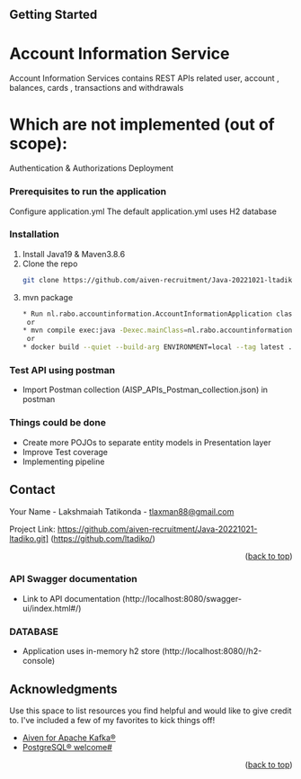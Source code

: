 <!-- GETTING STARTED -->
## Getting Started

# Account Information Service

Account Information Services contains REST APIs related user, account , balances, cards , transactions and withdrawals


# Which are not implemented (out of scope): 
Authentication & Authorizations
Deployment


### Prerequisites to run the application

Configure application.yml 
The default application.yml uses H2 database 

### Installation

1. Install Java19 & Maven3.8.6
2. Clone the repo
   ```sh
   git clone https://github.com/aiven-recruitment/Java-20221021-ltadiko.git
   ```
3. mvn package
   ```sh
   * Run nl.rabo.accountinformation.AccountInformationApplication class as java application from IDE
    or
   * mvn compile exec:java -Dexec.mainClass=nl.rabo.accountinformation.AccountInformationApplication
    or
   * docker build --quiet --build-arg ENVIRONMENT=local --tag latest . docker run -d -p 8080:8080 latest 
      ```

### Test API using postman

* Import Postman collection (AISP_APIs_Postman_collection.json) in postman

### Things could be done 

* Create more POJOs to separate entity models in Presentation layer
* Improve Test coverage
* Implementing pipeline


<!-- CONTACT -->
## Contact

Your Name - Lakshmaiah Tatikonda  - tlaxman88@gmail.com

Project Link: https://github.com/aiven-recruitment/Java-20221021-ltadiko.git] (https://github.com/ltadiko/)

<p align="right">(<a href="#readme-top">back to top</a>)</p>


### API Swagger documentation

* Link to API documentation (http://localhost:8080/swagger-ui/index.html#/)

### DATABASE

* Application uses in-memory h2 store (http://localhost:8080//h2-console)


<!-- ACKNOWLEDGMENTS -->
## Acknowledgments

Use this space to list resources you find helpful and would like to give credit to. I've included a few of my favorites to kick things off!

* [Aiven for Apache Kafka®](https://docs.aiven.io/docs/products/kafka.html)
* [PostgreSQL® welcome#](https://docs.aiven.io/docs/products/postgresql.html)

<p align="right">(<a href="#readme-top">back to top</a>)</p>
